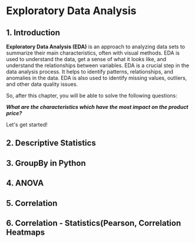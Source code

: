 # Exploratory Data Analysis

## 1. Introduction

**Exploratory Data Analysis (EDA)** is an approach to analyzing data sets to summarize their main characteristics, often with visual methods. EDA is used to understand the data, get a sense of what it looks like, and understand the relationships between variables. EDA is a crucial step in the data analysis process. It helps to identify patterns, relationships, and anomalies in the data. EDA is also used to identify missing values, outliers, and other data quality issues.

So, after this chapter, you will be able to solve the following questions:  

***What are the characteristics which have the most impact on the product price?***

Let's get started!

## 2. Descriptive Statistics

## 3. GroupBy in Python

## 4. ANOVA

## 5. Correlation

## 6. Correlation - Statistics(Pearson, Correlation Heatmaps

